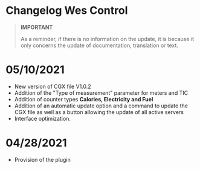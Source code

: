 # Changelog Wes Control

>**IMPORTANT**
>
>As a reminder, if there is no information on the update, it is because it only concerns the update of documentation, translation or text.

# 05/10/2021

- New version of CGX file V1.0.2
- Addition of the "Type of measurement" parameter for meters and TIC
- Addition of counter types **Calories, Electricity and Fuel**
- Addition of an automatic update option and a command to update the CGX file as well as a button allowing the update of all active servers
- Interface optimization.

# 04/28/2021

- Provision of the plugin
